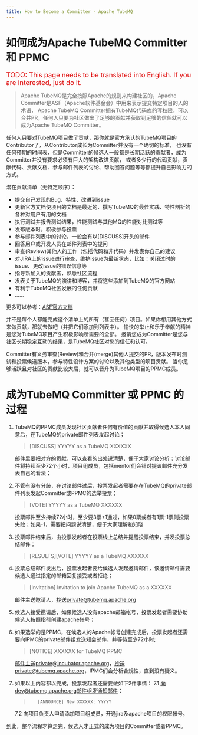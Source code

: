 ```yaml
---
title: How to Become a Committer - Apache TubeMQ
---
```


# 如何成为Apache TubeMQ Committer 和 PPMC

<font color="#dd0000" size="4">TODO: This page needs to be translated into English. If you are interested, just do it.</font>

> Apache TubeMQ是完全按照Apache的规则来构建社区的，Apache Committer是ASF（Apache软件基金会）中用来表示提交特定项目的人的术语，
Apache TubeMQ Committer拥有TubeMQ代码库的写权限，可以合并PR，任何人只要为社区做出了足够的贡献并获取到足够的信任就可以成为Apache TubeMQ Committer。

任何人只要对TubeMQ项目做了贡献，那你就是官方承认的TubeMQ项目的Contributor了，从Contributor成长为Committer并没有一个确切的标准，
也没有任何预期的时间表，但是Committer的候选人一般都是长期活跃的贡献者，成为Committer并没有要求必须有巨大的架构改进贡献，
或者多少行的代码贡献，贡献代码、贡献文档、参与邮件列表的讨论、帮助回答问题等等都提升自己影响力的方式。

潜在贡献清单（无特定顺序）：
- 提交自己发现的Bug、特性、改进到issue
- 更新官方文档使项目的文档是最近的、撰写TubeMQ的最佳实践、特性剖析的各种对用户有用的文档
- 执行测试并报告测试结果，性能测试与其他MQ的性能对比测试等
- 发布版本时，积极参与投票
- 参与邮件列表中的讨论，一般会有以[DISCUSS]开头的邮件
- 回答用户或开发人员在邮件列表中的提问
- 审查(Review)其他人的工作（包括代码和非代码）并发表你自己的建议
- 对JIRA上的issue进行审查，维护issue为最新状态，比如：关闭过时的issue、更改issue的错误信息等
- 指导新加入的贡献者，熟悉社区流程
- 发表关于TubeMQ的演讲和博客，并将这些添加到TubeMQ的官方网站
- 有利于TubeMQ社区发展的任何贡献
- ......

更多可以参考：[ASF官方文档](https://community.apache.org/contributors/)

并不是每个人都能完成这个清单上的所有（甚至任何）项目。如果你想用其他方式来做贡献，那就去做吧（并把它们添加到列表中）。
愉快的举止和乐于奉献的精神是您对TubeMQ项目产生积极影响所需要的全部。
邀请您成为Committer是您与社区长期稳定互动的结果，是TubeMQ社区对您的信任和认可。

Committer有义务审查(Review)和合并(merge)其他人提交的PR，版本发布时测试和投票候选版本，参与特性设计方案的讨论以及其他类型的项目贡献。
当你足够活跃且对社区的贡献比较大后，就可以晋升为TubeMQ项目的PPMC成员。




# 成为TubeMQ Committer 或 PPMC 的过程

1. TubeMQ的PPMC成员发现社区贡献者任何有价值的贡献并取得候选人本人同意后，在TubeMQ的private邮件列表发起讨论；
    > [DISCUSS] YYYYY as a TubeMQ XXXXXX

    邮件里要把对方的贡献，可以查看的出处说清楚，便于大家讨论分析；讨论邮件将持续至少72个小时，项目组成员，包括mentor们会针对提议邮件充分发表自己的看法；

    
2. 不管有没有分歧，在讨论邮件过后，投票发起者需要在在TubeMQ的private邮件列表发起Committer或PPMC的选举投票；
    > [VOTE] YYYYY as a TubeMQ XXXXXX

     投票邮件至少持续72小时，至少要3票+1通过，如果0票或者有1票-1票则投票失败；如果-1，需要把问题说清楚，便于大家理解和知晓


3. 投票邮件结束后，由投票发起者在投票线上总结并提醒投票结束，并发投票总结邮件；
   > [RESULTS][VOTE] YYYYY as a TubeMQ XXXXXX


4. 投票总结邮件发出后，投票发起者要给候选人发起邀请邮件，该邀请邮件需要候选人通过指定的邮箱回复接受或者拒绝；
    > [Invitation] Invitation to join Apache TubeMQ as a XXXXXX

    邮件主送邀请人，抄送private@tubemq.apache.org


5. 候选人接受邀请后，如果候选人没有apache邮箱帐号，投票发起者需要协助候选人按照指引创建apache帐号；

   
6. 如果选举的是PPMC，在候选人的Apache帐号创建完成后，投票发起者还需要向IPMC的private邮件组发送知会邮件，并等待至少72小时;
   > [NOTICE] XXXXXX for TubeMQ PPMC

   邮件主送private@incubator.apache.org，抄送private@tubemq.apache.org，IPMC们会分析合规性，直到没有疑义。

 
7. 如果以上内容都以完成，投票发起者还需要做如下2件事情：
   7.1 	向dev@tubemq.apache.org邮件组发通知邮件：
      >        [ANNOUNCE] New XXXXXX: YYYYY
        
   7.2  向项目负责人申请添加项目组成员，开通jira及apache项目的权限帐号。     


到此，整个流程才算走完，候选人才正式的成为项目的Committer或者PPMC。

